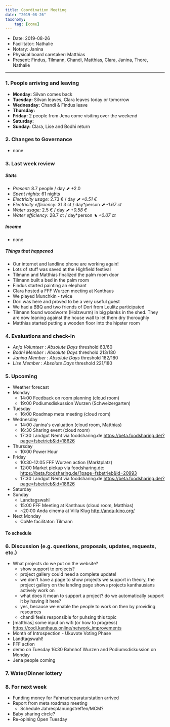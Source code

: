 ```yaml
---
title: Coordination Meeting
date: "2019-08-26"
taxonomy:
    tag: [come]
---
```


<!--
Hello facilitator/notary! Thank you for your services. Here is some advice for facilitating coordination meetings:
  - Prepare the meeting a bit beforehand (find out about evaluations, gas, electricity and water usages, waste collections, income, scheduled events). You can ask others to assist you.
  - Notify people 10 minutes before the meeting starts. (Watching the clock is not super fun, people will be grateful if you do it for them.)
  - Start at 10:00 sharp, or earlier if everyone is there. (Waiting is time-wasting, be a time-saver!)
  - If you don't want to take notes yourself ask someone else to take care of that. (This pad can easily be used to read from and write in simultaneously.)
  - Go through the ordered points in order, even if nothing has changed. (They are arranged to try and get the most relevant information to most people.)
  - Feel welcome to moderate conversation if off-topic or too detailed. (Are listeners interested? Are speakers satisfied? Can you identify a sub-group?)
  - Try to finish the meeting before 11:00. (There is always more to talk about and it's important for people to know that CoMes don't take forever.)
  - Leave the room once the meeting has ended. (This sends a clear signal to everyone else that they can also leave and get on with their day.)
  - Take care that the meeting minutes will be put to kanthaus.online. (If you don't know how to do it, ask someone to help you with it. But do it today!)
  - As soon as the minutes are online, empty the pad from all irrelevant things and get it ready for the next facilitator. (Only keep regular events such as CoMe, power hour, regular food pickups and such. Move the counter figures from 'last 7 days' to '7 days before that' and adjust the date to next week.)
  - Have fun!
-->

- Date: 2019-08-26
- Facilitator: Nathalie
- Notary: Janina
- Physical board caretaker: Matthias
- Present: Findus, Tilmann, Chandi, Matthias, Clara, Janina, Thore, Nathalie

----
<!-- 0. Minute of silence -->

### 1. People arriving and leaving
- **Monday:** Silvan comes back
- **Tuesday:** Silvan leaves, Clara leaves today or tomorrow
- **Wednesday:** Chandi & Findus leave
- **Thursday:** 
- **Friday:** 2 people from Jena come visiting over the weekend
- **Saturday:** 
- **Sunday:** Clara, Lise and Bodhi return

### 2. Changes to Governance
- none

### 3. Last week review

##### Stats
<!-- Read counters in heating room and append to water.csv and gas.csv in https://gitlab.com/kanthaus/kanthaus-public/tree/master/resourcesUsed, update the residence record (https://gitlab.com/kanthaus/kanthaus-private/blob/master/residenceRecord.csv) otherwise the script will complain -->
<!-- press the play button on https://gitlab.com/kanthaus/kanthaus-private/pipeline_schedules and it will print to #kanthaus-residence -->

- *Present:* 8.7 people / day ⬈ +2.0
- *Spent nights:* 61 nights
- *Electricity usage:* 2.73 € / day _⬈ +0.51 €_
- *Electricity efficiency:* 31.3 ct / day*person _⬈ -1.67 ct_
- *Water usage:* 2.5 € / day _⬈ +0.58 €_
- *Water efficiency:* 28.7 ct / day*person _⬊ +0.07 ct_


##### Income 
<!-- please check - the shoe and the jar -->
- none

##### Things that happened
- Our internet and landline phone are working again!
- Lots of stuff was saved at the Highfield festival
- Tilmann and Matthias finalized the palm room door
- Tilmann built a bed in the palm room
- Findus started painting an elephant
- Clara hosted a FFF Wurzen meeting at Kanthaus
- We played Munchkin - twice
- Dori was here and proved to be a very useful guest
- We had a BBQ and two friends of Dori from Leulitz participated
- Tilmann found woodworm (Holzwurm) in big planks in the shed. They are now leaning against the house wall to let them dry thoroughly
- Matthias started putting a wooden floor into the hipster room

### 4. Evaluations and check-in
- *Anja* _Volunteer_ : _Absolute Days_ threshold 63/60
- *Bodhi* _Member_ : _Absolute Days_ threshold 213/180
- *Janina* _Member_ : _Absolute Days_ threshold 182/180
- *Lise* _Member_ : _Absolute Days_ threshold 221/180

### 5. Upcoming <!-- https://cloud.kanthaus.online/apps/calendar/ -->
- Weather forecast <!-- https://www.accuweather.com/en/de/wurzen/04808/weather-forecast/171287 -->
- Monday
    - 14:00 Feedback on room planning (cloud room)
    - 19:00 Podiumsdiskussion Wurzen (Schweizergarten)
- Tuesday
    - 16:00 Roadmap meta meeting (cloud room)
- Wednesday
    - 14:00 Janina's evaluation (cloud room, Matthias)
    - 16:30 Sharing event (cloud room)
    - 17:30 Landgut Nemt via foodsharing.de https://beta.foodsharing.de/?page=fsbetrieb&id=18626
- Thursday
    - 10:00 Power Hour
- Friday
    - 10:30-12:05 FFF Wurzen action (Marktplatz)
    - 12:00 Market pickup via foodsharing.de: https://beta.foodsharing.de/?page=fsbetrieb&id=20993
    - 17:30 Landgut Nemt via foodsharing.de https://beta.foodsharing.de/?page=fsbetrieb&id=18626
- Saturday
- Sunday
    - Landtagswahl
    - 15:00 FFF Meeting at Kanthaus (cloud room, Matthias)
    - ~20:00 Anda cinema at Villa Klug http://anda-kino.org/
- Next Monday
    - CoMe facilitator: Tilmann

#### To schedule

### 6. Discussion (e.g. questions, proposals, updates, requests, etc.)
- What projects do we put on the website?
    - show support to projects?
    - project gallery could need a complete update!
    - we don't have a page to show projects we support in theory, the project gallery on the landing page shows projects kanthausians actively work on
    - what does it mean to support a project? do we automatically support it by having it here?
    - yes, because we enable the people to work on then by providing resources
    - chandi feels responsible for puhsing this topic
- [matthias] some input on wifi (or how to progress) https://codi.kanthaus.online/network_improvements
- Month of Introspection - Ukuvote Voting Phase
- Landtagswahl!
- FFF action 
- demo on Tuesday 16:30 Bahnhof Wurzen and Podiumsdiskussion on Monday
- Jena people coming

### 7. Water/Dinner lottery

### 8. For next week
- Funding money for Fahrradreparaturstation arrived
- Report from meta roadmap meeting
    - Schedule Jahresplanungstreffen/MCM?
- Baby sharing circle?
- Re-opining Open Tuesday


